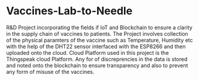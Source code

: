 # Vaccines-Lab-to-Needle
R&amp;D Project incorporating the fields if IoT and Blockchain to ensure a clarity in the supply chain of vaccines to patients. The Project involves collection of the physical paramters of the vaccine such as Temperature, Humidity etc with the help of the DHT22 sensor interfaced with the ESP8266 and then uploaded onto the cloud. Cloud Platform used in this project is the Thingspeak cloud Platform. Any for of discreprencies in the data is stored and noted onto the blockchain to ensure transparency and also to prevent any form of misuse of the vaccines.


